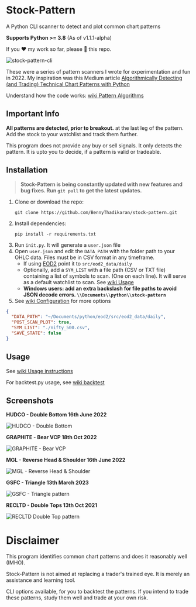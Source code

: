 # Stock-Pattern

A Python CLI scanner to detect and plot common chart patterns

**Supports Python >= 3.8** (As of v1.1.1-alpha)

If you :heart: my work so far, please :star2: this repo.

![stock-pattern-cli](https://res.cloudinary.com/doyu4uovr/image/upload/s--PG_RPaP6--/c_scale,f_auto,w_800/v1706704565/stock-pattern/stock-pattern-cli_sbw1ny.png)

These were a series of pattern scanners I wrote for experimentation and fun in 2022. My inspiration was this Medium article [Algorithmically Detecting (and Trading) Technical Chart Patterns with Python](https://medium.com/automation-generation/algorithmically-detecting-and-trading-technical-chart-patterns-with-python-c577b3a396ed)

Understand how the code works: [wiki Pattern Algorithms](https://github.com/BennyThadikaran/stock-pattern/wiki/Pattern-Algorithms)

## Important Info

**All patterns are detected, prior to breakout.** at the last leg of the pattern. Add the stock to your watchlist and track them further.

This program does not provide any buy or sell signals. It only detects the pattern. It is upto you to decide, if a pattern is valid or tradeable.

## Installation

> **Stock-Pattern is being constantly updated with new features and bug fixes. Run `git pull` to get the latest updates.**

1. Clone or download the repo:
    ```
    git clone https://github.com/BennyThadikaran/stock-pattern.git
    ```
2. Install dependencies: 
    ```
    pip install -r requirements.txt
    ```
3. Run `init.py`. It will generate a `user.json` file
4. Open `user.json` and edit the `DATA_PATH` with the folder path to your OHLC data. Files must be in CSV format in any timeframe.
   - If using [EOD2](https://github.com/BennyThadikaran/eod2) point it to `src/eod2_data/daily`
   - Optionally, add a `SYM_LIST` with a file path (CSV or TXT file) containing a list of symbols to scan. (One on each line). It will serve as a default watchlist to scan. See [wiki Usage](https://github.com/BennyThadikaran/stock-pattern/wiki/Usage)
   - **Windows users: add an extra backslash for file paths to avoid JSON decode errors. `\\Documents\\python\\stock-pattern`**
5. See [wiki Configuration](https://github.com/BennyThadikaran/stock-pattern/wiki/Usage#configuration) for more options


```json
{
  "DATA_PATH": "~/Documents/python/eod2/src/eod2_data/daily",
  "POST_SCAN_PLOT": true,
  "SYM_LIST": "./nifty_500.csv",
  "SAVE_STATE": false
}
```

## Usage
See [wiki Usage instructions](https://github.com/BennyThadikaran/stock-pattern/wiki/Usage)

For backtest.py usage, see [wiki backtest](https://github.com/BennyThadikaran/stock-pattern/wiki/backtest-usage)

## Screenshots

**HUDCO - Double Bottom 16th June 2022**

![HUDCO - Double Bottom](https://res.cloudinary.com/doyu4uovr/image/upload/s--nQ10RsSG--/c_scale,f_auto,w_700/v1702918851/stock-pattern/hudco-double-bottom_dtcvwj.png)

**GRAPHITE - Bear VCP 18th Oct 2022**

![GRAPHITE - Bear VCP](https://res.cloudinary.com/doyu4uovr/image/upload/s--LLToQmNv--/c_scale,f_auto,w_700/v1702918851/stock-pattern/graphite-bear-vcp_yi7cmv.png)

**MGL - Reverse Head & Shoulder 16th June 2022**

![MGL - Reverse Head & Shoulder](https://res.cloudinary.com/doyu4uovr/image/upload/s--RsyvqU2E--/c_scale,f_auto,w_700/v1702918852/stock-pattern/mgl-reverse-hns_pwkmel.png)

**GSFC - Triangle 13th March 2023**

![GSFC - Triangle pattern](https://res.cloudinary.com/doyu4uovr/image/upload/s--oiNVrg8u--/c_scale,f_auto,w_700/v1702918851/stock-pattern/gsfc-triangle_j32yi3.png)

**RECLTD - Double Tops 13th Oct 2021**

![RECLTD Double Top pattern](https://res.cloudinary.com/doyu4uovr/image/upload/s--lFTiRydt--/c_scale,f_auto,w_700/v1702918852/stock-pattern/recltd-double-top_accoad.png)

# Disclaimer

This program identifies common chart patterns and does it reasonably well (IMHO).

Stock-Pattern is not aimed at replacing a trader's trained eye. It is merely an assistance and learning tool.

CLI options available, for you to backtest the patterns. If you intend to trade these patterns, study them well and trade at your own risk.
